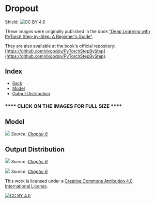 # Dropout

Shield: [![CC BY 4.0][cc-by-shield]][cc-by]

These images were originally published in the book ["Deep Learning with PyTorch Step-by-Step: A Beginner's Guide"](https://leanpub.com/pytorch).

They are also available at the book's official repository: [https://github.com/dvgodoy/PyTorchStepByStep](https://github.com/dvgodoy/PyTorchStepByStep).

## Index

- [Back](https://github.com/dvgodoy/dl-visuals)
- [Model](#model)
- [Output Distribution](#output-distribution)

### **** CLICK ON THE IMAGES FOR FULL SIZE ****

## Model

![](https://raw.githubusercontent.com/dvgodoy/dl-visuals/main/Dropout/dropout_paper.png)
*Source: [Chapter 6](https://github.com/dvgodoy/PyTorchStepByStep/blob/master/Chapter06.ipynb)*

## Output Distribution

![](https://raw.githubusercontent.com/dvgodoy/dl-visuals/main/Dropout/dropout_distrib_p50.png)
*Source: [Chapter 6](https://github.com/dvgodoy/PyTorchStepByStep/blob/master/Chapter06.ipynb)*

![](https://raw.githubusercontent.com/dvgodoy/dl-visuals/main/Dropout/dropout_distrib_ps.png)
*Source: [Chapter 6](https://github.com/dvgodoy/PyTorchStepByStep/blob/master/Chapter06.ipynb)*

This work is licensed under a
[Creative Commons Attribution 4.0 International License][cc-by].

[![CC BY 4.0][cc-by-image]][cc-by]

[cc-by]: http://creativecommons.org/licenses/by/4.0/
[cc-by-image]: https://i.creativecommons.org/l/by/4.0/88x31.png
[cc-by-shield]: https://img.shields.io/badge/License-CC%20BY%204.0-lightgrey.svg
